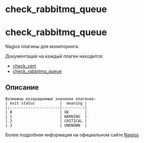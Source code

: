 # check_rabbitmq_queue
check_rabbitmq_queue
=====================

Nagios плагины для мониторинга.

Документация на каждый плагин находится:

* [check_cert](./check_cert/README.md)
* [check_rabbitmq_queue](./check_rabbitmq_queue/README.md)


Описание
--------
    Возможны возвращаемые значения плагинов:
    | exit status           |  meaning |
    |:----------------------|---------:|
    | 0                     | OK       |
    | 1                     | WARNING  |
    | 2                     | CRITICAL |
    | 3                     | UNKNOWN  |

Более подробная информация на официальном сайте [Nagios](https://www.nagios.org/)